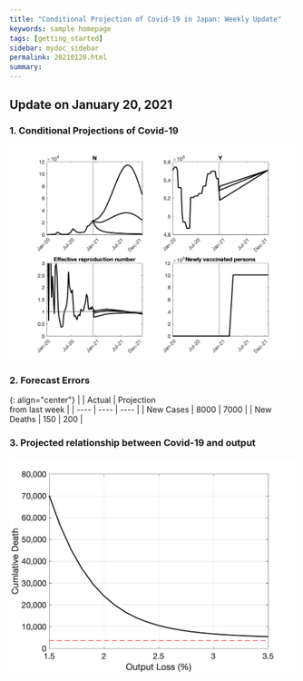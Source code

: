 ```yaml
---
title: "Conditional Projection of Covid-19 in Japan: Weekly Update"
keywords: sample homepage
tags: [getting_started]
sidebar: mydoc_sidebar
permalink: 20210120.html
summary:
---
```


## Update on January 20, 2021

### 1. Conditional Projections of Covid-19

![Projection](./images/20210113/VariablesProjection.png)

### 2. Forecast Errors

{: align="center"}
|    | Actual |  Projection<br> from last week |
| ---- | ---- | ---- |
| New Cases |  8000  |  7000  |
| New Deaths |  150  |  200  |

### 3. Projected relationship between Covid-19 and output

![Projection](./images/20210113/BaselineTradeoff.png)
